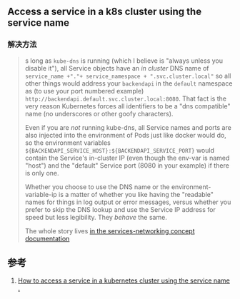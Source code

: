 ﻿## Access a service in a k8s cluster using the service name



### 解决方法

> s long as `kube-dns` is running (which I believe is "always unless you disable it"), all Service objects have an *in cluster* DNS name of `service_name +"."+ service_namespace + ".svc.cluster.local"` so all other things would address your `backendapi` in the `default` namespace as (to use your port numbered example) `http://backendapi.default.svc.cluster.local:8080`. That fact is the very reason Kubernetes forces all identifiers to be a "dns compatible" name (no underscores or other goofy characters).
>
> Even if you are *not* running kube-dns, all Service names and ports are also injected into the environment of Pods just like docker would do, so the environment variables `${BACKENDAPI_SERVICE_HOST}:${BACKENDAPI_SERVICE_PORT}` would contain the Service's in-cluster IP (even though the env-var is named "host") and the "default" Service port (8080 in your example) if there is only one.
>
> Whether you choose to use the DNS name or the environment-variable-ip is a matter of whether you like having the "readable" names for things in log output or error messages, versus whether you prefer to skip the DNS lookup and use the Service IP address for speed but less legibility. They *behave* the same.
>
> The whole story lives [in the services-networking concept documentation](https://kubernetes.io/docs/concepts/services-networking/service/)





## 参考

1. [How to access a service in a kubernetes cluster using the service name .](https://stackoverflow.com/questions/47027194/how-to-access-a-service-in-a-kubernetes-cluster-using-the-service-name)